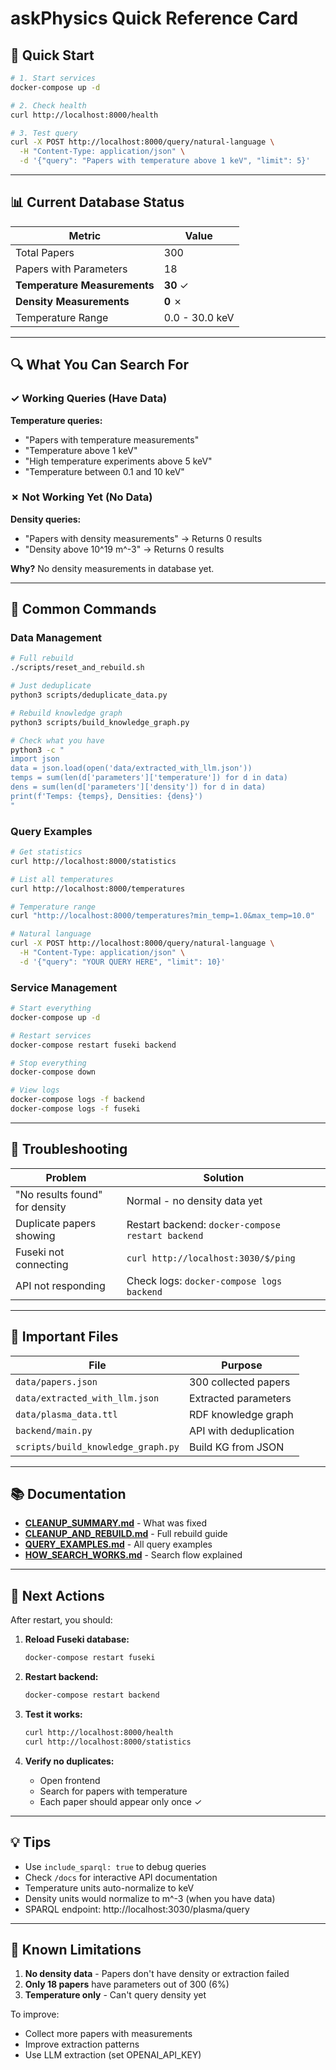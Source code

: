 # askPhysics Quick Reference Card

## 🚀 Quick Start

```bash
# 1. Start services
docker-compose up -d

# 2. Check health
curl http://localhost:8000/health

# 3. Test query
curl -X POST http://localhost:8000/query/natural-language \
  -H "Content-Type: application/json" \
  -d '{"query": "Papers with temperature above 1 keV", "limit": 5}'
```

---

## 📊 Current Database Status

| Metric | Value |
|--------|-------|
| Total Papers | 300 |
| Papers with Parameters | 18 |
| **Temperature Measurements** | **30** ✓ |
| **Density Measurements** | **0** ✗ |
| Temperature Range | 0.0 - 30.0 keV |

---

## 🔍 What You Can Search For

### ✓ Working Queries (Have Data)

**Temperature queries:**
- "Papers with temperature measurements"
- "Temperature above 1 keV"
- "High temperature experiments above 5 keV"
- "Temperature between 0.1 and 10 keV"

### ✗ Not Working Yet (No Data)

**Density queries:**
- "Papers with density measurements" → Returns 0 results
- "Density above 10^19 m^-3" → Returns 0 results

**Why?** No density measurements in database yet.

---

## 🔧 Common Commands

### Data Management

```bash
# Full rebuild
./scripts/reset_and_rebuild.sh

# Just deduplicate
python3 scripts/deduplicate_data.py

# Rebuild knowledge graph
python3 scripts/build_knowledge_graph.py

# Check what you have
python3 -c "
import json
data = json.load(open('data/extracted_with_llm.json'))
temps = sum(len(d['parameters']['temperature']) for d in data)
dens = sum(len(d['parameters']['density']) for d in data)
print(f'Temps: {temps}, Densities: {dens}')
"
```

### Query Examples

```bash
# Get statistics
curl http://localhost:8000/statistics

# List all temperatures
curl http://localhost:8000/temperatures

# Temperature range
curl "http://localhost:8000/temperatures?min_temp=1.0&max_temp=10.0"

# Natural language
curl -X POST http://localhost:8000/query/natural-language \
  -H "Content-Type: application/json" \
  -d '{"query": "YOUR QUERY HERE", "limit": 10}'
```

### Service Management

```bash
# Start everything
docker-compose up -d

# Restart services
docker-compose restart fuseki backend

# Stop everything
docker-compose down

# View logs
docker-compose logs -f backend
docker-compose logs -f fuseki
```

---

## 🐛 Troubleshooting

| Problem | Solution |
|---------|----------|
| "No results found" for density | Normal - no density data yet |
| Duplicate papers showing | Restart backend: `docker-compose restart backend` |
| Fuseki not connecting | `curl http://localhost:3030/$/ping` |
| API not responding | Check logs: `docker-compose logs backend` |

---

## 📁 Important Files

| File | Purpose |
|------|---------|
| `data/papers.json` | 300 collected papers |
| `data/extracted_with_llm.json` | Extracted parameters |
| `data/plasma_data.ttl` | RDF knowledge graph |
| `backend/main.py` | API with deduplication |
| `scripts/build_knowledge_graph.py` | Build KG from JSON |

---

## 📚 Documentation

- **[CLEANUP_SUMMARY.md](CLEANUP_SUMMARY.md)** - What was fixed
- **[CLEANUP_AND_REBUILD.md](CLEANUP_AND_REBUILD.md)** - Full rebuild guide
- **[QUERY_EXAMPLES.md](QUERY_EXAMPLES.md)** - All query examples
- **[HOW_SEARCH_WORKS.md](HOW_SEARCH_WORKS.md)** - Search flow explained

---

## 🎯 Next Actions

After restart, you should:

1. **Reload Fuseki database:**
   ```bash
   docker-compose restart fuseki
   ```

2. **Restart backend:**
   ```bash
   docker-compose restart backend
   ```

3. **Test it works:**
   ```bash
   curl http://localhost:8000/health
   curl http://localhost:8000/statistics
   ```

4. **Verify no duplicates:**
   - Open frontend
   - Search for papers with temperature
   - Each paper should appear only once ✓

---

## 💡 Tips

- Use `include_sparql: true` to debug queries
- Check `/docs` for interactive API documentation
- Temperature units auto-normalize to keV
- Density units would normalize to m^-3 (when you have data)
- SPARQL endpoint: http://localhost:3030/plasma/query

---

## 🚨 Known Limitations

1. **No density data** - Papers don't have density or extraction failed
2. **Only 18 papers** have parameters out of 300 (6%)
3. **Temperature only** - Can't query density yet

To improve:
- Collect more papers with measurements
- Improve extraction patterns
- Use LLM extraction (set OPENAI_API_KEY)
